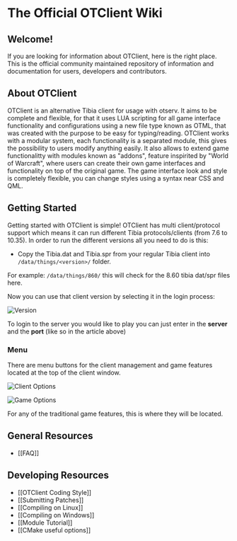 # The Official OTClient Wiki

## Welcome!
If you are looking for information about OTClient, here is the right place. This is the official community maintained repository of information and documentation for users, developers and contributors.

## About OTClient
OTClient is an alternative Tibia client for usage with otserv.
It aims to be complete and flexible, for that it uses LUA
scripting for all game interface functionality and configurations using a new file type known as OTML, that was created with the purpose to be easy for typing/reading.
OTClient works with a modular system, each functionality is a separated module,
this gives the possibility to users modify anything easily. It also allows to
extend game functionalitty with modules known as "addons", feature inspirited by "World of Warcraft", where
users can create their own game interfaces and functionality on top of the original game. The game interface look and style is completely flexible, you can change styles using a syntax near CSS and QML.

## Getting Started
Getting started with OTClient is simple! OTClient has multi client/protocol support which means it can run different Tibia protocols/clients (from 7.6 to 10.35). In order to run the different versions all you need to do is this:
* Copy the Tibia.dat and Tibia.spr from your regular Tibia client into `/data/things/<version>/` folder.

For example: `/data/things/860/` this will check for the 8.60 tibia dat/spr files here.

Now you can use that client version by selecting it in the login process:

![Version](https://dl.dropbox.com/u/49948294/wiki/getting_started/login.png)

To login to the server you would like to play you can just enter in the **server** and the **port** (like so in the article above)

### Menu
There are menu buttons for the client management and game features located at the top of the client window.

![Client Options](https://dl.dropbox.com/u/49948294/wiki/getting_started/client_options.png)

![Game Options](https://dl.dropbox.com/u/49948294/wiki/getting_started/game_options.png)

For any of the traditional game features, this is where they will be located.

## General Resources
* [[FAQ]]

## Developing Resources
* [[OTClient Coding Style]]
* [[Submitting Patches]]
* [[Compiling on Linux]]
* [[Compiling on Windows]]
* [[Module Tutorial]]
* [[CMake useful options]]